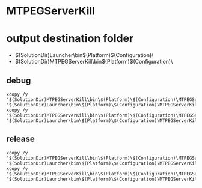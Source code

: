 # MTPEGServerKill

# output destination folder
- $(SolutionDir)Launcher\bin\$(Platform)\$(Configuration)\
- $(SolutionDir)MTPEGServerKill\bin\$(Platform)\$(Configuration)\

## debug
```
xcopy /y "$(SolutionDir)MTPEGServerKill\bin\$(Platform)\$(Configuration)\MTPEGServerKill.exe" "$(SolutionDir)Launcher\bin\$(Platform)\$(Configuration)\MTPEGServerKill.exe*"
xcopy /y "$(SolutionDir)MTPEGServerKill\bin\$(Platform)\$(Configuration)\MTPEGServerKill.pdb" "$(SolutionDir)Launcher\bin\$(Platform)\$(Configuration)\MTPEGServerKill.pdb*"
```

## release
```
xcopy /y "$(SolutionDir)MTPEGServerKill\bin\$(Platform)\$(Configuration)\MTPEGServerKill.exe" "$(SolutionDir)Launcher\bin\$(Platform)\$(Configuration)\MTPEGServerKill.exe*"
xcopy /y "$(SolutionDir)MTPEGServerKill\bin\$(Platform)\$(Configuration)\MTPEGServerKill.pdb" "$(SolutionDir)Launcher\bin\$(Platform)\$(Configuration)\MTPEGServerKill.pdb*"
```